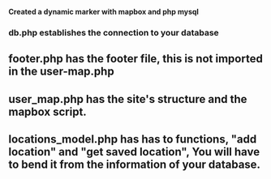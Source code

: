 **Created a dynamic marker with mapbox and php mysql**

### db.php establishes the connection to your database
 ## footer.php has the footer file, this is not imported in the user-map.php
 ## user_map.php has the site's structure and the mapbox script.
 ## locations_model.php has has to functions, "add location" and "get saved location", You will have to bend it from the information of your database.
